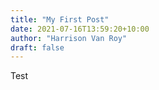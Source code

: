 ```yaml
---
title: "My First Post"
date: 2021-07-16T13:59:20+10:00
author: "Harrison Van Roy"
draft: false
---
```

Test

